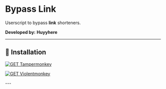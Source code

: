 # Bypass Link

Userscript to bypass **link** shorteners.

**Developed by:** **Huyyhere**

---

## 🚀 Installation
<p align="left">
  <a href="https://www.tampermonkey.net/">
    <img src="https://img.shields.io/badge/1._GET_Tampermonkey-34D058?style=for-the-badge&logo=googlechrome&logoColor=white" alt="GET Tampermonkey" />
  </a>
</p>
<p align="left">
  <a href="https://violentmonkey.github.io/get-it/">
    <img src="https://img.shields.io/badge/2._GET_Violentmonkey-34D058?style=for-the-badge&logo=googlechrome&logoColor=white" alt="GET Violentmonkey" />
  </a>
</p>
---
